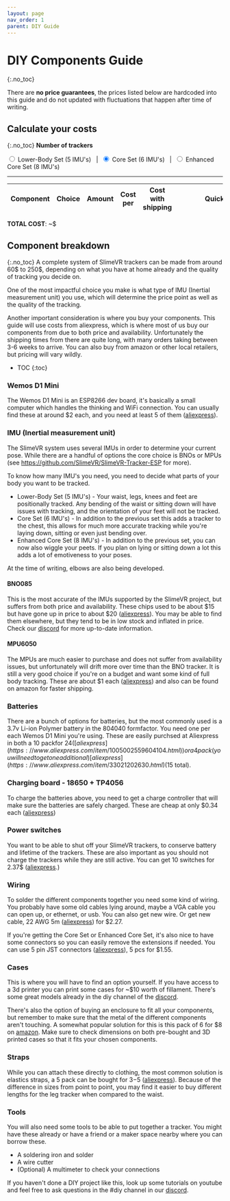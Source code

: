 ```yaml
---
layout: page
nav_order: 1
parent: DIY Guide
---
```


# DIY Components Guide
{:.no_toc}

There are **no price guarantees**, the prices listed below are hardcoded into this guide and do not updated with fluctuations that happen after time of writing.

## Calculate your costs
{:.no_toc}
**Number of trackers**

<label><input type="radio" name="diy-set" value="5"> Lower-Body Set (5 IMU's)</label>&nbsp; &nbsp;|&nbsp;
<label><input type="radio" name="diy-set" value="6" checked="checked"> Core Set (6 IMU's)</label>&nbsp; &nbsp;|&nbsp;
<label><input type="radio" name="diy-set" value="8"> Enhanced Core Set (8 IMU's)</label>

---

<table>
<thead>
<tr>
<th>Component</th>
<th>Choice</th>
<th>Amount</th>
<th>Cost per</th>
<th>Cost with shipping</th>
<th style="min-width: 200px">Quick link</th>
</tr>
</thead>
<tbody id="diy-components">
</tbody>
</table>

**TOTAL COST**: ~$<span id="diy-total"></span>

## Component breakdown
{:.no_toc}
A complete system of SlimeVR trackers can be made from around 60$ to 250$, depending on what you have at home already and the quality of tracking you decide on.

One of the most impactful choice you make is what type of IMU (Inertial measurement unit) you use, which will determine the price point as well as the quality of the tracking.

Another important consideration is where you buy your components. This guide will use costs from aliexpress, which is where most of us buy our components from due to both price and availability. Unfortunately the shipping times from there are quite long, with many orders taking between 3-6 weeks to arrive. You can also buy from amazon or other local retailers, but pricing will vary wildly.

* TOC
{:toc}

### Wemos D1 Mini
The Wemos D1 Mini is an ESP8266 dev board, it's basically a small computer which handles the thinking and WiFi connection. You can usually find these at around $2 each, and you need at least 5 of them ([aliexpress](https://www.aliexpress.com/wholesale?SearchText=D1+mini)).

### IMU (Inertial measurement unit)
The SlimeVR system uses several IMUs in order to determine your current pose. While there are a handful of options the core choice is BNOs or MPUs (see <https://github.com/SlimeVR/SlimeVR-Tracker-ESP> for more).

To know how many IMU's you need, you need to decide what parts of your body you want to be tracked.

* Lower-Body Set (5 IMU's) - Your waist, legs, knees and feet are positionally tracked. Any bending of the waist or sitting down will have issues with tracking, and the orientation of your feet will not be tracked.
* Core Set (6 IMU's) - In addition to the previous set this adds a tracker to the chest, this allows for much more accurate tracking while you're laying down, sitting or even just bending over.
* Enhanced Core Set (8 IMU's) - In addition to the previous set, you can now also wiggle your peets. If you plan on lying or sitting down a lot this adds a lot of emotiveness to your poses.

At the time of writing, elbows are also being developed.

#### BNO085
This is the most accurate of the IMUs supported by the SlimeVR project, but suffers from both price and availability. These chips used to be about $15 but have gone up in price to about $20 ([aliexpress](https://www.aliexpress.com/wholesale?SearchText=BNO085)). You may be able to find them elsewhere, but they tend to be in low stock and inflated in price. Check our [discord](https://discord.gg/SlimeVR) for more up-to-date information.

#### MPU6050
The MPUs are much easier to purchase and does not suffer from availability issues, but unfortunately will drift more over time than the BNO tracker. It is still a very good choice if you're on a budget and want some kind of full body tracking. These are about $1 each ([aliexpress](https://www.aliexpress.com/wholesale?SearchText=MPU6050)) and also can be found on amazon for faster shipping.

### Batteries
There are a bunch of options for batteries, but the most commonly used is a 3.7v Li-ion Polymer battery in the 804040 formfactor. You need one per each Wemos D1 Mini you're using. These are easily purchsed at Aliexpress in both a 10 packfor $24 ([aliexpress](https://www.aliexpress.com/item/1005002559604104.html)) or a 4 pack (you will need to get one additional) [aliexpress](https://www.aliexpress.com/item/33021202630.html) ($15 total).

### Charging board - 18650 + TP4056
To charge the batteries above, you need to get a charge controller that will make sure the batteries are safely charged. These are cheap at only $0.34 each ([aliexpress](https://www.aliexpress.com/item/32649780468.html))

### Power switches
You want to be able to shut off your SlimeVR trackers, to conserve battery and lifetime of the trackers. These are also important as you should not charge the trackers while they are still active. You can get 10 switches for 2.37$ ([aliexpress](https://www.aliexpress.com/item/32975535599.html).)

### Wiring
To solder the different components together you need some kind of wiring. You probably have some old cables lying around, maybe a VGA cable you can open up, or ethernet, or usb. You can also get new wire. Or get new cable, 22 AWG 5m ([aliexpress](https://www.aliexpress.com/item/1005002632016529.html)) for $2.27.

If you're getting the Core Set or Enhanced Core Set, it's also nice to have some connectors so you can easily remove the extensions if needed. You can use 5 pin JST connectors ([aliexpress](https://www.aliexpress.com/item/1005002304293157.html)), 5 pcs for $1.55.

### Cases
This is where you will have to find an option yourself. If you have access to a 3d printer you can print some cases for ~$10 worth of fillament. There's some great models already in the diy channel of the [discord](https://discord.gg/SlimeVR).

There's also the option of buying an enclosure to fit all your components, but remember to make sure that the metal of the different components aren't touching. A somewhat popular solution for this is this pack of 6 for $8 on [amazon](https://www.amazon.com/dp/B08T97JD6Z). Make sure to check dimensions on both pre-bought and 3D printed cases so that it fits your chosen components.

### Straps
While you can attach these directly to clothing, the most common solution is elastics straps, a 5 pack can be bought for $3-$5 ([aliexpress](https://www.aliexpress.com/item/1005002350231996.html)). Because of the difference in sizes from point to point, you may find it easier to buy different lengths for the leg tracker when compared to the waist.

### Tools
You will also need some tools to be able to put together a tracker. You might have these already or have a friend or a maker space nearby where you can borrow these.
* A soldering iron and solder
* A wire cutter
* (Optional) A multimeter to check your connections

If you haven't done a DIY project like this, look up some tutorials on youtube and feel free to ask questions in the #diy channel in our [discord](https://discord.gg/SlimeVR).


<script src="assets/js/diy.js"></script>
<style>@media (min-width: 50rem) { .main { max-width: 1100px !important; } }</style>
